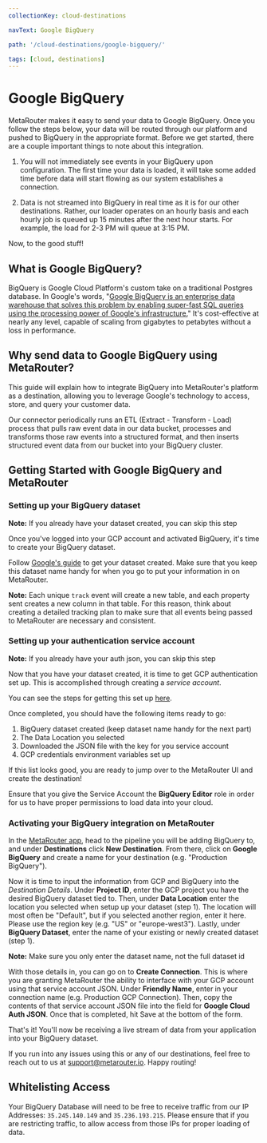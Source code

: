 ```yaml
---
collectionKey: cloud-destinations

navText: Google BigQuery

path: '/cloud-destinations/google-bigquery/'

tags: [cloud, destinations]
---
```


# Google BigQuery

MetaRouter makes it easy to send your data to Google BigQuery. Once you follow the steps below, your data will be routed through our platform and pushed to BigQuery in the appropriate format. Before we get started, there are a couple important things to note about this integration.

1. You will not immediately see events in your BigQuery upon configuration. The first time your data is loaded, it will take some added time before data will start flowing as our system establishes a connection.

2. Data is not streamed into BigQuery in real time as it is for our other destinations. Rather, our loader operates on an hourly basis and each hourly job is queued up 15 minutes after the next hour starts. For example, the load for 2-3 PM will queue at 3:15 PM.

Now, to the good stuff!

## What is Google BigQuery?

BigQuery is Google Cloud Platform's custom take on a traditional Postgres database. In Google's words, "[Google BigQuery is an enterprise data warehouse that solves this problem by enabling super-fast SQL queries using the processing power of Google's infrastructure.](https://cloud.google.com/bigquery/what-is-bigquery)" It's cost-effective at nearly any level, capable of scaling from gigabytes to petabytes without a loss in performance.

## Why send data to Google BigQuery using MetaRouter?

This guide will explain how to integrate BigQuery into MetaRouter's platform as a destination, allowing you to leverage Google's technology to access, store, and query your customer data.

Our connector periodically runs an ETL (Extract - Transform - Load) process that pulls raw event data in our data bucket, processes and transforms those raw events into a structured format, and then inserts structured event data from our bucket into your BigQuery cluster.

## Getting Started with Google BigQuery and MetaRouter

### Setting up your BigQuery dataset

**Note:** If you already have your dataset created, you can skip this step

Once you've logged into your GCP account and activated BigQuery, it's time to create your BigQuery dataset.

Follow [Google's guide](https://cloud.google.com/bigquery/docs/datasets#bigquery_create_dataset-console) to get your dataset created. Make sure that you keep this dataset name handy for when you go to put your information in on MetaRouter.

**Note:** Each unique `track` event will create a new table, and each property sent creates a new column in that table. For this reason, think about creating a detailed tracking plan to make sure that all events being passed to MetaRouter are necessary and consistent.

### Setting up your authentication service account

**Note:** If you already have your auth json, you can skip this step

Now that you have your dataset created, it is time to get GCP authentication set up. This is accomplished through creating a _service account_.

You can see the steps for getting this set up [here](https://cloud.google.com/docs/authentication/getting-started).

Once completed, you should have the following items ready to go:

1. BigQuery dataset created (keep dataset name handy for the next part)
2. The Data Location you selected
3. Downloaded the JSON file with the key for you service account
4. GCP credentials environment variables set up

If this list looks good, you are ready to jump over to the MetaRouter UI and create the destination!

Ensure that you give the Service Account the **BigQuery Editor** role in order for us to have proper permissions to load data into your cloud.

### Activating your BigQuery integration on MetaRouter

In the [MetaRouter app](https://app.metarouter.io/), head to the pipeline you will be adding BigQuery to, and under **Destinations** click **New Destination**. From there, click on **Google BigQuery** and create a name for your destination (e.g. "Production BigQuery").

Now it is time to input the information from GCP and BigQuery into the _Destination Details_. Under **Project ID**, enter the GCP project you have the desired BigQuery dataset tied to. Then, under **Data Location** enter the location you selected when setup up your dataset (step 1). The location will most often be "Default", but if you selected another region, enter it here. Please use the region key (e.g. "US" or "europe-west3"). Lastly, under **BigQuery Dataset**, enter the name of your existing or newly created dataset (step 1).

**Note:** Make sure you only enter the dataset name, not the full dataset id

With those details in, you can go on to **Create Connection**. This is where you are granting MetaRouter the ability to interface with your GCP account using that service account JSON. Under **Friendly Name**, enter in your connection name (e.g. Production GCP Connection). Then, copy the contents of that service account JSON file into the field for **Google Cloud Auth JSON**. Once that is completed, hit Save at the bottom of the form.

That's it! You'll now be receiving a live stream of data from your application into your BigQuery dataset.

If you run into any issues using this or any of our destinations, feel free to reach out to us at [support@metarouter.io](mailto:support@metarouter.io). Happy routing!

## Whitelisting Access

Your BigQuery Database will need to be free to receive traffic from our IP Addresses: `35.245.140.149` and `35.236.193.215`. Please ensure that if you are restricting traffic, to allow access from those IPs for proper loading of data.
